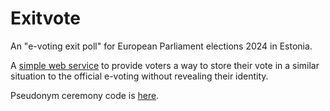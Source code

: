 # Exitvote

An "e-voting exit poll" for European Parliament elections 2024 in Estonia.

A [simple web service](https://github.com/infoaed/pseudovote) to provide voters a way to store their vote in a similar situation to the official e-voting without revealing their identity.

Pseudonym ceremony code is [here](https://github.com/infoaed/exitvote-ceremony).
